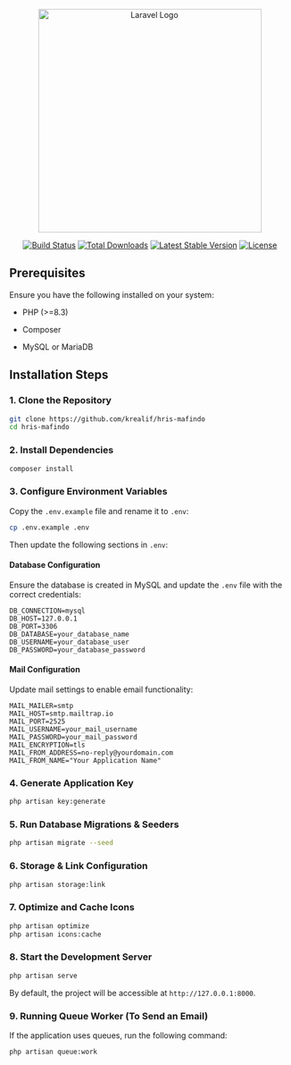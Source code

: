 
<p align="center"><a href="https://laravel.com" target="_blank"><img src="https://raw.githubusercontent.com/laravel/art/master/logo-lockup/5%20SVG/2%20CMYK/1%20Full%20Color/laravel-logolockup-cmyk-red.svg" width="400" alt="Laravel Logo"></a></p>

<p align="center">
<a href="https://github.com/laravel/framework/actions"><img src="https://github.com/laravel/framework/workflows/tests/badge.svg" alt="Build Status"></a>
<a href="https://packagist.org/packages/laravel/framework"><img src="https://img.shields.io/packagist/dt/laravel/framework" alt="Total Downloads"></a>
<a href="https://packagist.org/packages/laravel/framework"><img src="https://img.shields.io/packagist/v/laravel/framework" alt="Latest Stable Version"></a>
<a href="https://packagist.org/packages/laravel/framework"><img src="https://img.shields.io/packagist/l/laravel/framework" alt="License"></a>
</p>

## Prerequisites

Ensure you have the following installed on your system:

-   PHP (>=8.3)
    
-   Composer
    
-   MySQL or MariaDB

## Installation Steps

### 1. Clone the Repository
```bash
git clone https://github.com/krealif/hris-mafindo
cd hris-mafindo
```

### 2. Install Dependencies
```bash
composer install
```

### 3. Configure Environment Variables
Copy the `.env.example` file and rename it to `.env`:
```bash
cp .env.example .env
```
Then update the following sections in `.env`:

#### Database Configuration
Ensure the database is created in MySQL and update the `.env` file with the correct credentials:
```env
DB_CONNECTION=mysql
DB_HOST=127.0.0.1
DB_PORT=3306
DB_DATABASE=your_database_name
DB_USERNAME=your_database_user
DB_PASSWORD=your_database_password
```

#### Mail Configuration
Update mail settings to enable email functionality:
```env
MAIL_MAILER=smtp
MAIL_HOST=smtp.mailtrap.io
MAIL_PORT=2525
MAIL_USERNAME=your_mail_username
MAIL_PASSWORD=your_mail_password
MAIL_ENCRYPTION=tls
MAIL_FROM_ADDRESS=no-reply@yourdomain.com
MAIL_FROM_NAME="Your Application Name"
```

### 4. Generate Application Key
```bash
php artisan key:generate
```

### 5. Run Database Migrations & Seeders
```bash
php artisan migrate --seed
```

### 6. Storage & Link Configuration
```bash
php artisan storage:link
```

### 7. Optimize and Cache Icons
```bash
php artisan optimize
php artisan icons:cache
```

### 8. Start the Development Server
```bash
php artisan serve
```
By default, the project will be accessible at `http://127.0.0.1:8000`.

### 9. Running Queue Worker (To Send an Email)
If the application uses queues, run the following command:
```bash
php artisan queue:work
```
